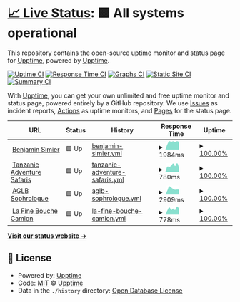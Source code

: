 # [📈 Live Status](https://demo.upptime.js.org): <!--live status--> **🟩 All systems operational**

This repository contains the open-source uptime monitor and status page for [Upptime](https://upptime.js.org), powered by [Upptime](https://github.com/upptime/upptime).

[![Uptime CI](https://github.com/benjaminsimier/uptime/workflows/Uptime%20CI/badge.svg)](https://github.com/benjaminsimier/uptime/actions?query=workflow%3A%22Uptime+CI%22)
[![Response Time CI](https://github.com/benjaminsimier/uptime/workflows/Response%20Time%20CI/badge.svg)](https://github.com/benjaminsimier/uptime/actions?query=workflow%3A%22Response+Time+CI%22)
[![Graphs CI](https://github.com/benjaminsimier/uptime/workflows/Graphs%20CI/badge.svg)](https://github.com/benjaminsimier/uptime/actions?query=workflow%3A%22Graphs+CI%22)
[![Static Site CI](https://github.com/benjaminsimier/uptime/workflows/Static%20Site%20CI/badge.svg)](https://github.com/benjaminsimier/uptime/actions?query=workflow%3A%22Static+Site+CI%22)
[![Summary CI](https://github.com/benjaminsimier/uptime/workflows/Summary%20CI/badge.svg)](https://github.com/benjaminsimier/uptime/actions?query=workflow%3A%22Summary+CI%22)

With [Upptime](https://upptime.js.org), you can get your own unlimited and free uptime monitor and status page, powered entirely by a GitHub repository. We use [Issues](https://github.com/upptime/upptime/issues) as incident reports, [Actions](https://github.com/benjaminsimier/uptime/actions) as uptime monitors, and [Pages](https://demo.upptime.js.org) for the status page.

<!--start: status pages-->
<!-- This summary is generated by Upptime (https://github.com/upptime/upptime) -->
<!-- Do not edit this manually, your changes will be overwritten -->
<!-- prettier-ignore -->
| URL | Status | History | Response Time | Uptime |
| --- | ------ | ------- | ------------- | ------ |
| <img alt="" src="https://icons.duckduckgo.com/ip3/www.benjaminsimier.com.ico" height="13"> [Benjamin Simier](https://www.benjaminsimier.com) | 🟩 Up | [benjamin-simier.yml](https://github.com/benjaminsimier/uptime/commits/HEAD/history/benjamin-simier.yml) | <details><summary><img alt="Response time graph" src="./graphs/benjamin-simier/response-time-week.png" height="20"> 1984ms</summary><br><a href="https://benjaminsimier.github.io/uptime/history/benjamin-simier"><img alt="Response time 1826" src="https://img.shields.io/endpoint?url=https%3A%2F%2Fraw.githubusercontent.com%2Fbenjaminsimier%2Fuptime%2FHEAD%2Fapi%2Fbenjamin-simier%2Fresponse-time.json"></a><br><a href="https://benjaminsimier.github.io/uptime/history/benjamin-simier"><img alt="24-hour response time 632" src="https://img.shields.io/endpoint?url=https%3A%2F%2Fraw.githubusercontent.com%2Fbenjaminsimier%2Fuptime%2FHEAD%2Fapi%2Fbenjamin-simier%2Fresponse-time-day.json"></a><br><a href="https://benjaminsimier.github.io/uptime/history/benjamin-simier"><img alt="7-day response time 1984" src="https://img.shields.io/endpoint?url=https%3A%2F%2Fraw.githubusercontent.com%2Fbenjaminsimier%2Fuptime%2FHEAD%2Fapi%2Fbenjamin-simier%2Fresponse-time-week.json"></a><br><a href="https://benjaminsimier.github.io/uptime/history/benjamin-simier"><img alt="30-day response time 1945" src="https://img.shields.io/endpoint?url=https%3A%2F%2Fraw.githubusercontent.com%2Fbenjaminsimier%2Fuptime%2FHEAD%2Fapi%2Fbenjamin-simier%2Fresponse-time-month.json"></a><br><a href="https://benjaminsimier.github.io/uptime/history/benjamin-simier"><img alt="1-year response time 1826" src="https://img.shields.io/endpoint?url=https%3A%2F%2Fraw.githubusercontent.com%2Fbenjaminsimier%2Fuptime%2FHEAD%2Fapi%2Fbenjamin-simier%2Fresponse-time-year.json"></a></details> | <details><summary><a href="https://benjaminsimier.github.io/uptime/history/benjamin-simier">100.00%</a></summary><a href="https://benjaminsimier.github.io/uptime/history/benjamin-simier"><img alt="All-time uptime 100.00%" src="https://img.shields.io/endpoint?url=https%3A%2F%2Fraw.githubusercontent.com%2Fbenjaminsimier%2Fuptime%2FHEAD%2Fapi%2Fbenjamin-simier%2Fuptime.json"></a><br><a href="https://benjaminsimier.github.io/uptime/history/benjamin-simier"><img alt="24-hour uptime 100.00%" src="https://img.shields.io/endpoint?url=https%3A%2F%2Fraw.githubusercontent.com%2Fbenjaminsimier%2Fuptime%2FHEAD%2Fapi%2Fbenjamin-simier%2Fuptime-day.json"></a><br><a href="https://benjaminsimier.github.io/uptime/history/benjamin-simier"><img alt="7-day uptime 100.00%" src="https://img.shields.io/endpoint?url=https%3A%2F%2Fraw.githubusercontent.com%2Fbenjaminsimier%2Fuptime%2FHEAD%2Fapi%2Fbenjamin-simier%2Fuptime-week.json"></a><br><a href="https://benjaminsimier.github.io/uptime/history/benjamin-simier"><img alt="30-day uptime 100.00%" src="https://img.shields.io/endpoint?url=https%3A%2F%2Fraw.githubusercontent.com%2Fbenjaminsimier%2Fuptime%2FHEAD%2Fapi%2Fbenjamin-simier%2Fuptime-month.json"></a><br><a href="https://benjaminsimier.github.io/uptime/history/benjamin-simier"><img alt="1-year uptime 100.00%" src="https://img.shields.io/endpoint?url=https%3A%2F%2Fraw.githubusercontent.com%2Fbenjaminsimier%2Fuptime%2FHEAD%2Fapi%2Fbenjamin-simier%2Fuptime-year.json"></a></details>
| <img alt="" src="https://icons.duckduckgo.com/ip3/www.tanzanieadventuresafaris.co.tz.ico" height="13"> [Tanzanie Adventure Safaris](https://www.tanzanieadventuresafaris.co.tz) | 🟩 Up | [tanzanie-adventure-safaris.yml](https://github.com/benjaminsimier/uptime/commits/HEAD/history/tanzanie-adventure-safaris.yml) | <details><summary><img alt="Response time graph" src="./graphs/tanzanie-adventure-safaris/response-time-week.png" height="20"> 780ms</summary><br><a href="https://benjaminsimier.github.io/uptime/history/tanzanie-adventure-safaris"><img alt="Response time 2099" src="https://img.shields.io/endpoint?url=https%3A%2F%2Fraw.githubusercontent.com%2Fbenjaminsimier%2Fuptime%2FHEAD%2Fapi%2Ftanzanie-adventure-safaris%2Fresponse-time.json"></a><br><a href="https://benjaminsimier.github.io/uptime/history/tanzanie-adventure-safaris"><img alt="24-hour response time 352" src="https://img.shields.io/endpoint?url=https%3A%2F%2Fraw.githubusercontent.com%2Fbenjaminsimier%2Fuptime%2FHEAD%2Fapi%2Ftanzanie-adventure-safaris%2Fresponse-time-day.json"></a><br><a href="https://benjaminsimier.github.io/uptime/history/tanzanie-adventure-safaris"><img alt="7-day response time 780" src="https://img.shields.io/endpoint?url=https%3A%2F%2Fraw.githubusercontent.com%2Fbenjaminsimier%2Fuptime%2FHEAD%2Fapi%2Ftanzanie-adventure-safaris%2Fresponse-time-week.json"></a><br><a href="https://benjaminsimier.github.io/uptime/history/tanzanie-adventure-safaris"><img alt="30-day response time 1702" src="https://img.shields.io/endpoint?url=https%3A%2F%2Fraw.githubusercontent.com%2Fbenjaminsimier%2Fuptime%2FHEAD%2Fapi%2Ftanzanie-adventure-safaris%2Fresponse-time-month.json"></a><br><a href="https://benjaminsimier.github.io/uptime/history/tanzanie-adventure-safaris"><img alt="1-year response time 2099" src="https://img.shields.io/endpoint?url=https%3A%2F%2Fraw.githubusercontent.com%2Fbenjaminsimier%2Fuptime%2FHEAD%2Fapi%2Ftanzanie-adventure-safaris%2Fresponse-time-year.json"></a></details> | <details><summary><a href="https://benjaminsimier.github.io/uptime/history/tanzanie-adventure-safaris">100.00%</a></summary><a href="https://benjaminsimier.github.io/uptime/history/tanzanie-adventure-safaris"><img alt="All-time uptime 98.91%" src="https://img.shields.io/endpoint?url=https%3A%2F%2Fraw.githubusercontent.com%2Fbenjaminsimier%2Fuptime%2FHEAD%2Fapi%2Ftanzanie-adventure-safaris%2Fuptime.json"></a><br><a href="https://benjaminsimier.github.io/uptime/history/tanzanie-adventure-safaris"><img alt="24-hour uptime 100.00%" src="https://img.shields.io/endpoint?url=https%3A%2F%2Fraw.githubusercontent.com%2Fbenjaminsimier%2Fuptime%2FHEAD%2Fapi%2Ftanzanie-adventure-safaris%2Fuptime-day.json"></a><br><a href="https://benjaminsimier.github.io/uptime/history/tanzanie-adventure-safaris"><img alt="7-day uptime 100.00%" src="https://img.shields.io/endpoint?url=https%3A%2F%2Fraw.githubusercontent.com%2Fbenjaminsimier%2Fuptime%2FHEAD%2Fapi%2Ftanzanie-adventure-safaris%2Fuptime-week.json"></a><br><a href="https://benjaminsimier.github.io/uptime/history/tanzanie-adventure-safaris"><img alt="30-day uptime 98.39%" src="https://img.shields.io/endpoint?url=https%3A%2F%2Fraw.githubusercontent.com%2Fbenjaminsimier%2Fuptime%2FHEAD%2Fapi%2Ftanzanie-adventure-safaris%2Fuptime-month.json"></a><br><a href="https://benjaminsimier.github.io/uptime/history/tanzanie-adventure-safaris"><img alt="1-year uptime 98.91%" src="https://img.shields.io/endpoint?url=https%3A%2F%2Fraw.githubusercontent.com%2Fbenjaminsimier%2Fuptime%2FHEAD%2Fapi%2Ftanzanie-adventure-safaris%2Fuptime-year.json"></a></details>
| <img alt="" src="https://icons.duckduckgo.com/ip3/aglb-sophrologue.fr.ico" height="13"> [AGLB Sophrologue](https://aglb-sophrologue.fr) | 🟩 Up | [aglb-sophrologue.yml](https://github.com/benjaminsimier/uptime/commits/HEAD/history/aglb-sophrologue.yml) | <details><summary><img alt="Response time graph" src="./graphs/aglb-sophrologue/response-time-week.png" height="20"> 2909ms</summary><br><a href="https://benjaminsimier.github.io/uptime/history/aglb-sophrologue"><img alt="Response time 3467" src="https://img.shields.io/endpoint?url=https%3A%2F%2Fraw.githubusercontent.com%2Fbenjaminsimier%2Fuptime%2FHEAD%2Fapi%2Faglb-sophrologue%2Fresponse-time.json"></a><br><a href="https://benjaminsimier.github.io/uptime/history/aglb-sophrologue"><img alt="24-hour response time 2762" src="https://img.shields.io/endpoint?url=https%3A%2F%2Fraw.githubusercontent.com%2Fbenjaminsimier%2Fuptime%2FHEAD%2Fapi%2Faglb-sophrologue%2Fresponse-time-day.json"></a><br><a href="https://benjaminsimier.github.io/uptime/history/aglb-sophrologue"><img alt="7-day response time 2909" src="https://img.shields.io/endpoint?url=https%3A%2F%2Fraw.githubusercontent.com%2Fbenjaminsimier%2Fuptime%2FHEAD%2Fapi%2Faglb-sophrologue%2Fresponse-time-week.json"></a><br><a href="https://benjaminsimier.github.io/uptime/history/aglb-sophrologue"><img alt="30-day response time 3354" src="https://img.shields.io/endpoint?url=https%3A%2F%2Fraw.githubusercontent.com%2Fbenjaminsimier%2Fuptime%2FHEAD%2Fapi%2Faglb-sophrologue%2Fresponse-time-month.json"></a><br><a href="https://benjaminsimier.github.io/uptime/history/aglb-sophrologue"><img alt="1-year response time 3467" src="https://img.shields.io/endpoint?url=https%3A%2F%2Fraw.githubusercontent.com%2Fbenjaminsimier%2Fuptime%2FHEAD%2Fapi%2Faglb-sophrologue%2Fresponse-time-year.json"></a></details> | <details><summary><a href="https://benjaminsimier.github.io/uptime/history/aglb-sophrologue">100.00%</a></summary><a href="https://benjaminsimier.github.io/uptime/history/aglb-sophrologue"><img alt="All-time uptime 99.92%" src="https://img.shields.io/endpoint?url=https%3A%2F%2Fraw.githubusercontent.com%2Fbenjaminsimier%2Fuptime%2FHEAD%2Fapi%2Faglb-sophrologue%2Fuptime.json"></a><br><a href="https://benjaminsimier.github.io/uptime/history/aglb-sophrologue"><img alt="24-hour uptime 100.00%" src="https://img.shields.io/endpoint?url=https%3A%2F%2Fraw.githubusercontent.com%2Fbenjaminsimier%2Fuptime%2FHEAD%2Fapi%2Faglb-sophrologue%2Fuptime-day.json"></a><br><a href="https://benjaminsimier.github.io/uptime/history/aglb-sophrologue"><img alt="7-day uptime 100.00%" src="https://img.shields.io/endpoint?url=https%3A%2F%2Fraw.githubusercontent.com%2Fbenjaminsimier%2Fuptime%2FHEAD%2Fapi%2Faglb-sophrologue%2Fuptime-week.json"></a><br><a href="https://benjaminsimier.github.io/uptime/history/aglb-sophrologue"><img alt="30-day uptime 99.96%" src="https://img.shields.io/endpoint?url=https%3A%2F%2Fraw.githubusercontent.com%2Fbenjaminsimier%2Fuptime%2FHEAD%2Fapi%2Faglb-sophrologue%2Fuptime-month.json"></a><br><a href="https://benjaminsimier.github.io/uptime/history/aglb-sophrologue"><img alt="1-year uptime 99.92%" src="https://img.shields.io/endpoint?url=https%3A%2F%2Fraw.githubusercontent.com%2Fbenjaminsimier%2Fuptime%2FHEAD%2Fapi%2Faglb-sophrologue%2Fuptime-year.json"></a></details>
| <img alt="" src="https://icons.duckduckgo.com/ip3/www.lafinebouchecamion.fr.ico" height="13"> [La Fine Bouche Camion](https://www.lafinebouchecamion.fr) | 🟩 Up | [la-fine-bouche-camion.yml](https://github.com/benjaminsimier/uptime/commits/HEAD/history/la-fine-bouche-camion.yml) | <details><summary><img alt="Response time graph" src="./graphs/la-fine-bouche-camion/response-time-week.png" height="20"> 778ms</summary><br><a href="https://benjaminsimier.github.io/uptime/history/la-fine-bouche-camion"><img alt="Response time 795" src="https://img.shields.io/endpoint?url=https%3A%2F%2Fraw.githubusercontent.com%2Fbenjaminsimier%2Fuptime%2FHEAD%2Fapi%2Fla-fine-bouche-camion%2Fresponse-time.json"></a><br><a href="https://benjaminsimier.github.io/uptime/history/la-fine-bouche-camion"><img alt="24-hour response time 628" src="https://img.shields.io/endpoint?url=https%3A%2F%2Fraw.githubusercontent.com%2Fbenjaminsimier%2Fuptime%2FHEAD%2Fapi%2Fla-fine-bouche-camion%2Fresponse-time-day.json"></a><br><a href="https://benjaminsimier.github.io/uptime/history/la-fine-bouche-camion"><img alt="7-day response time 778" src="https://img.shields.io/endpoint?url=https%3A%2F%2Fraw.githubusercontent.com%2Fbenjaminsimier%2Fuptime%2FHEAD%2Fapi%2Fla-fine-bouche-camion%2Fresponse-time-week.json"></a><br><a href="https://benjaminsimier.github.io/uptime/history/la-fine-bouche-camion"><img alt="30-day response time 832" src="https://img.shields.io/endpoint?url=https%3A%2F%2Fraw.githubusercontent.com%2Fbenjaminsimier%2Fuptime%2FHEAD%2Fapi%2Fla-fine-bouche-camion%2Fresponse-time-month.json"></a><br><a href="https://benjaminsimier.github.io/uptime/history/la-fine-bouche-camion"><img alt="1-year response time 795" src="https://img.shields.io/endpoint?url=https%3A%2F%2Fraw.githubusercontent.com%2Fbenjaminsimier%2Fuptime%2FHEAD%2Fapi%2Fla-fine-bouche-camion%2Fresponse-time-year.json"></a></details> | <details><summary><a href="https://benjaminsimier.github.io/uptime/history/la-fine-bouche-camion">100.00%</a></summary><a href="https://benjaminsimier.github.io/uptime/history/la-fine-bouche-camion"><img alt="All-time uptime 100.00%" src="https://img.shields.io/endpoint?url=https%3A%2F%2Fraw.githubusercontent.com%2Fbenjaminsimier%2Fuptime%2FHEAD%2Fapi%2Fla-fine-bouche-camion%2Fuptime.json"></a><br><a href="https://benjaminsimier.github.io/uptime/history/la-fine-bouche-camion"><img alt="24-hour uptime 100.00%" src="https://img.shields.io/endpoint?url=https%3A%2F%2Fraw.githubusercontent.com%2Fbenjaminsimier%2Fuptime%2FHEAD%2Fapi%2Fla-fine-bouche-camion%2Fuptime-day.json"></a><br><a href="https://benjaminsimier.github.io/uptime/history/la-fine-bouche-camion"><img alt="7-day uptime 100.00%" src="https://img.shields.io/endpoint?url=https%3A%2F%2Fraw.githubusercontent.com%2Fbenjaminsimier%2Fuptime%2FHEAD%2Fapi%2Fla-fine-bouche-camion%2Fuptime-week.json"></a><br><a href="https://benjaminsimier.github.io/uptime/history/la-fine-bouche-camion"><img alt="30-day uptime 100.00%" src="https://img.shields.io/endpoint?url=https%3A%2F%2Fraw.githubusercontent.com%2Fbenjaminsimier%2Fuptime%2FHEAD%2Fapi%2Fla-fine-bouche-camion%2Fuptime-month.json"></a><br><a href="https://benjaminsimier.github.io/uptime/history/la-fine-bouche-camion"><img alt="1-year uptime 100.00%" src="https://img.shields.io/endpoint?url=https%3A%2F%2Fraw.githubusercontent.com%2Fbenjaminsimier%2Fuptime%2FHEAD%2Fapi%2Fla-fine-bouche-camion%2Fuptime-year.json"></a></details>

<!--end: status pages-->

[**Visit our status website →**](https://demo.upptime.js.org)

## 📄 License

- Powered by: [Upptime](https://github.com/upptime/upptime)
- Code: [MIT](./LICENSE) © [Upptime](https://upptime.js.org)
- Data in the `./history` directory: [Open Database License](https://opendatacommons.org/licenses/odbl/1-0/)
